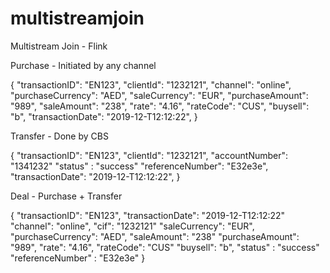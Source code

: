# multistreamjoin
Multistream Join - Flink

Purchase - Initiated by any channel

{
    "transactionID": "EN123",
    "clientId": "1232121",
    "channel": "online",
    "purchaseCurrency": "AED",
    "saleCurrency": "EUR",
    "purchaseAmount": "989",
    "saleAmount": "238",
    "rate": "4.16",
    "rateCode": "CUS",
    "buysell": "b",
    "transactionDate": "2019-12-T12:12:22",
}

Transfer - Done by CBS

{
    "transactionID": "EN123",
    "clientId": "1232121",
    "accountNumber": "1341232"
    "status" : "success"
    "referenceNumber": "E32e3e",
    "transactionDate": "2019-12-T12:12:22",
}

Deal - Purchase + Transfer

{
    "transactionID": "EN123",
    "transactionDate": "2019-12-T12:12:22"
    "channel": "online",
    "cif": "1232121"
    "saleCurrency": "EUR",
    "purchaseCurrency": "AED",
    "saleAmount": "238"
    "purchaseAmount": "989",
    "rate": "4.16",
    "rateCode": "CUS"
    "buysell": "b",
    "status" : "success"
    "referenceNumber" : "E32e3e"
}